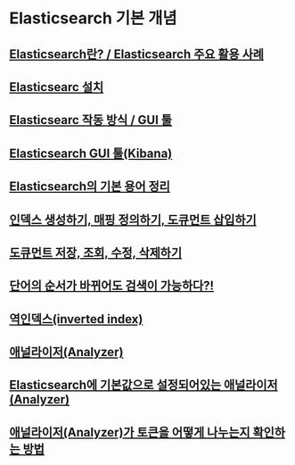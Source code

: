 # Elasticsearch 기본 개념
## [Elasticsearch란? / Elasticsearch 주요 활용 사례](docs/2-1.md)
## [Elasticsearc 설치](docs/2-2.md)
## [Elasticsearc 작동 방식 / GUI 툴](docs/2-3.md)
## [Elasticsearch GUI 툴(Kibana)](docs/2-4.md)
## [Elasticsearch의 기본 용어 정리](docs/2-5.md)
## [인덱스 생성하기, 매핑 정의하기, 도큐먼트 삽입하기](docs/2-6.md)
## [도큐먼트 저장, 조회, 수정, 삭제하기](docs/2-7.md)
## [단어의 순서가 바뀌어도 검색이 가능하다?!](docs/3-1.md)
## [역인덱스(inverted index)](docs/3-2.md)
## [애널라이저(Analyzer)](docs/3-3.md)
## [Elasticsearch에 기본값으로 설정되어있는 애널라이저(Analyzer)](docs/3-4.md)
## [애널라이저(Analyzer)가 토큰을 어떻게 나누는지 확인하는 방법](docs/3-5.md)